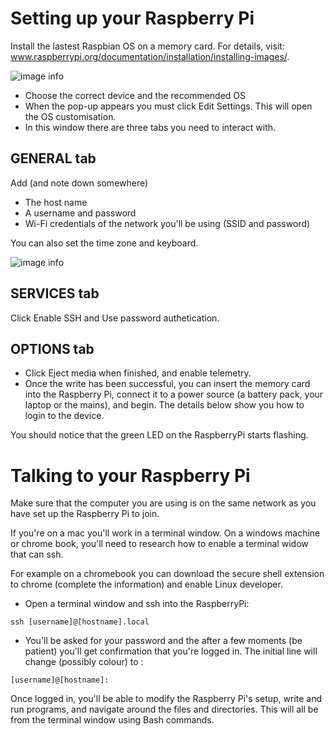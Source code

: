 # Setting up your Raspberry Pi

Install the lastest Raspbian OS on a memory card. For details, visit: www.raspberrypi.org/documentation/installation/installing-images/.

![image info](./Images/RaspberryPi-Imager.png)

- Choose the correct device and the recommended OS 
- When the pop-up appears you must click Edit Settings. This will open the OS customisation. 
- In this window there are three tabs you need to interact with. 

## GENERAL tab

Add (and note down somewhere) 
- The host name
- A username and password
- Wi-Fi credentials of the network you'll be using (SSID and password)

You can also set the time zone and keyboard.

![image info](./Images/os-customisation-general.png)

## SERVICES tab
Click Enable SSH and Use password authetication.

## OPTIONS tab
- Click Eject media when finished, and enable telemetry.
- Once the write has been successful, you can insert the memory card into the Raspberry Pi, connect it to a power source (a battery pack, your laptop or the mains), and begin. The details below show you how to login to the device.

You should notice that the green LED on the RaspberryPi starts flashing. 

# Talking to your Raspberry Pi

Make sure that the computer you are using is on the same network as you have set up the Raspberry Pi to join.

If you're on a mac you'll work in a terminal window. On a windows machine or chrome book, you'll need to research how to enable a terminal widow that can ssh.

For example on a chromebook you can download the secure shell extension to chrome (complete the information) and enable Linux developer. 

- Open a terminal window and ssh into the RaspberryPi:

`
ssh [username]@[hostname].local
`

- You'll be asked for your password and the after a few moments (be patient) you'll get confirmation that you're logged in. The initial line will change (possibly colour) to :

`
[username]@[hostname]:
`

Once logged in, you'll be able to modify the Raspberry Pi's setup, write and run programs, and navigate around the files and directories. This will all be from the terminal window using Bash commands. 

